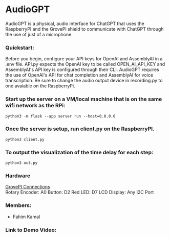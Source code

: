 # AudioGPT

AudioGPT is a physical, audio interface for ChatGPT that uses the RaspberryPI and the GrovePI shield to communicate with ChatGPT through the use of just of a microphone.

### Quickstart:

Before you begin, configure your API keys for OpenAI and AssemblyAI in a .env file. API.py expects the OpenAI key to be called OPEN_AI_API_KEY and AssemblyAI's API key is configured through their CLI. AudioGPT requires the use of OpenAI's API for chat completion and AssemblyAI for voice transcription. Be sure to change the audio output device in recording.py to one avaiable on the RaspberryPi.

### Start up the server on a VM/local machine that is on the same wifi network as the RPi:

`python3 -m flask --app server run --host=0.0.0.0`

### Once the server is setup, run client.py on the RaspberryPI.

`python3 client.py`

### To output the visualization of the time delay for each step:

`python3 out.py`

### Hardware

[GrovePI Connections](https://imgur.com/1EZ1apw)<br>
Rotary Encoder: A0
Button: D2
Red LED: D7
LCD Display: Any I2C Port

### Members:

- Fahim Kamal

### Link to Demo Video:
